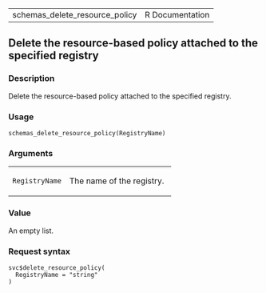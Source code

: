 <table style="width: 100%;">
<tbody>
<tr class="odd">
<td>schemas_delete_resource_policy</td>
<td style="text-align: right;">R Documentation</td>
</tr>
</tbody>
</table>

## Delete the resource-based policy attached to the specified registry

### Description

Delete the resource-based policy attached to the specified registry.

### Usage

    schemas_delete_resource_policy(RegistryName)

### Arguments

<table>
<colgroup>
<col style="width: 35%" />
<col style="width: 65%" />
</colgroup>
<tbody>
<tr class="odd">
<td><code
id="schemas_delete_resource_policy_:_RegistryName">RegistryName</code></td>
<td><p>The name of the registry.</p></td>
</tr>
</tbody>
</table>

### Value

An empty list.

### Request syntax

    svc$delete_resource_policy(
      RegistryName = "string"
    )
